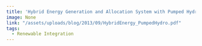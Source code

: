 ```yaml
---
title: 'Hybrid Energy Generation and Allocation System with Pumped Hydro Storage '
image: None
link: "/assets/uploads/blog/2013/09/HybridEnergy_PumpedHydro.pdf"
tags:
  - Renewable Integration
---
```

